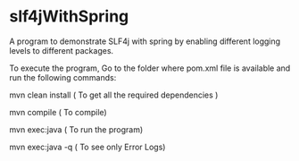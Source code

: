 # slf4jWithSpring

A program to demonstrate SLF4j with spring by enabling different logging levels to different packages.

To execute the program, Go to the folder where pom.xml file is available and run the following commands:

mvn clean install ( To get all the required dependencies )

mvn compile ( To compile)

mvn exec:java ( To run the program)

mvn exec:java -q ( To see only Error Logs)
